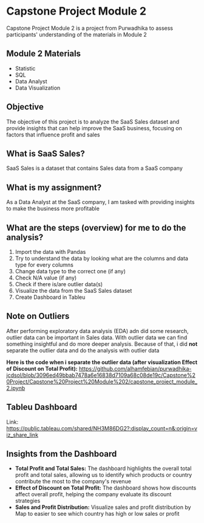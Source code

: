 # Capstone Project Module 2

Capstone Project Module 2 is a project from Purwadhika to assess participants' understanding of the materials in Module 2

## Module 2 Materials
- Statistic
- SQL
- Data Analyst
- Data Visualization

## Objective
The objective of this project is to analyze the SaaS Sales dataset and provide insights that can help improve the SaaS business, focusing on factors that influence profit and sales

## What is SaaS Sales?
SaaS Sales is a dataset that contains Sales data from a SaaS company

## What is my assignment?
As a Data Analyst at the SaaS company, I am tasked with providing insights to make the business more profitable

## What are the steps (overview) for me to do the analysis?
1. Import the data with Pandas
2. Try to understand the data by looking what are the columns and data type for every columns
3. Change data type to the correct one (if any)
4. Check N/A value (if any)
5. Check if there is/are outlier data(s)
6. Visualize the data from the SaaS Sales dataset
7. Create Dashboard in Tableu

## Note on Outliers
After performing exploratory data analysis (EDA) adn did some research, outlier data can be important in Sales data. With outlier data we can find something insightful and do more deeper analysis.
Because of that, i did **not** separate the outlier data and do the analysis with outlier data

**Here is the code when i separate the outlier data (after visualization Effect of Discount on Total Profit):**
https://github.com/alhamfebian/purwadhika-jcdsol/blob/3096ed49bbab7478a6e16838d7109a68c08de19c/Capstone%20Project/Capstone%20Project%20Module%202/capstone_project_module_2.ipynb

## Tableu Dashboard
Link: https://public.tableau.com/shared/NH3M86DG2?:display_count=n&:origin=viz_share_link

## Insights from the Dashboard
- **Total Profit and Total Sales:** The dashboard highlights the overall total profit and total sales, allowing us to identify which products or country contribute the most to the company's revenue
- **Effect of Discount on Total Profit:** The dashboard shows how discounts affect overall profit, helping the company evaluate its discount strategies
- **Sales and Profit Distribution:** Visualize sales and profit distribution by Map to easier to see which country has high or low sales or profit